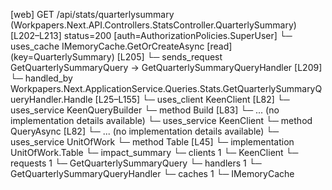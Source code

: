 [web] GET /api/stats/quarterlysummary  (Workpapers.Next.API.Controllers.StatsController.QuarterlySummary)  [L202–L213] status=200 [auth=AuthorizationPolicies.SuperUser]
  └─ uses_cache IMemoryCache.GetOrCreateAsync [read] (key=QuarterlySummary) [L205]
  └─ sends_request GetQuarterlySummaryQuery -> GetQuarterlySummaryQueryHandler [L209]
    └─ handled_by Workpapers.Next.ApplicationService.Queries.Stats.GetQuarterlySummaryQueryHandler.Handle [L25–L155]
      └─ uses_client KeenClient [L82]
      └─ uses_service KeenQueryBuilder
        └─ method Build [L83]
          └─ ... (no implementation details available)
      └─ uses_service KeenClient
        └─ method QueryAsync [L82]
          └─ ... (no implementation details available)
      └─ uses_service UnitOfWork
        └─ method Table [L45]
          └─ implementation UnitOfWork.Table
  └─ impact_summary
    └─ clients 1
      └─ KeenClient
    └─ requests 1
      └─ GetQuarterlySummaryQuery
    └─ handlers 1
      └─ GetQuarterlySummaryQueryHandler
    └─ caches 1
      └─ IMemoryCache


